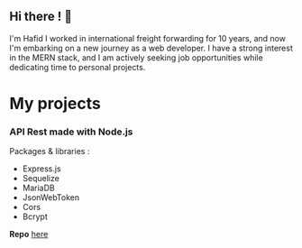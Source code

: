 ## Hi there ! 👋

I'm Hafid I worked in international freight forwarding for 10 years, and now I'm embarking on a new journey as a web developer. I have a strong interest in the MERN stack, and I am actively seeking job opportunities while dedicating time to personal projects.

# My projects

### API Rest made with Node.js
Packages & libraries : 

- Express.js
- Sequelize
- MariaDB
- JsonWebToken
- Cors
- Bcrypt

**Repo** [here](https://github.com/Mangemort60/API-RESTFull-ToDoList)
